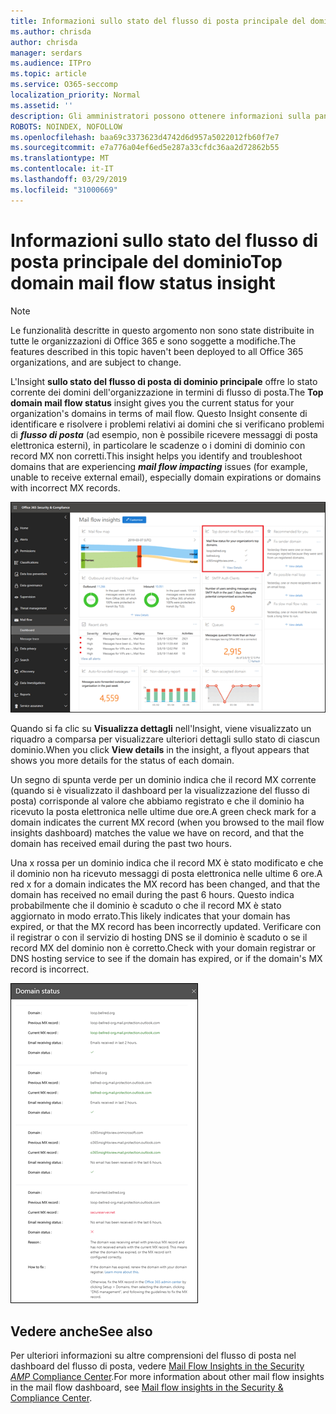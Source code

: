 ```yaml
---
title: Informazioni sullo stato del flusso di posta principale del dominio
ms.author: chrisda
author: chrisda
manager: serdars
ms.audience: ITPro
ms.topic: article
ms.service: O365-seccomp
localization_priority: Normal
ms.assetid: ''
description: Gli amministratori possono ottenere informazioni sulla panoramica dello stato del flusso di posta di dominio principale nel dashboard del flusso di posta nel centro sicurezza & Compliance.
ROBOTS: NOINDEX, NOFOLLOW
ms.openlocfilehash: baa69c3373623d4742d6d957a5022012fb60f7e7
ms.sourcegitcommit: e7a776a04ef6ed5e287a33cfdc36aa2d72862b55
ms.translationtype: MT
ms.contentlocale: it-IT
ms.lasthandoff: 03/29/2019
ms.locfileid: "31000669"
---
```

# <a name="top-domain-mail-flow-status-insight"></a><span data-ttu-id="bea46-103">Informazioni sullo stato del flusso di posta principale del dominio</span><span class="sxs-lookup"><span data-stu-id="bea46-103">Top domain mail flow status insight</span></span>

> [!NOTE]
> <span data-ttu-id="bea46-104">Le funzionalità descritte in questo argomento non sono state distribuite in tutte le organizzazioni di Office 365 e sono soggette a modifiche.</span><span class="sxs-lookup"><span data-stu-id="bea46-104">The features described in this topic haven't been deployed to all Office 365 organizations, and are subject to change.</span></span>

<span data-ttu-id="bea46-105">L'Insight **sullo stato del flusso di posta di dominio principale** offre lo stato corrente dei domini dell'organizzazione in termini di flusso di posta.</span><span class="sxs-lookup"><span data-stu-id="bea46-105">The **Top domain mail flow status** insight gives you the current status for your organization's domains in terms of mail flow.</span></span> <span data-ttu-id="bea46-106">Questo Insight consente di identificare e risolvere i problemi relativi ai domini che si verificano problemi di ***flusso di posta*** (ad esempio, non è possibile ricevere messaggi di posta elettronica esterni), in particolare le scadenze o i domini di dominio con record MX non corretti.</span><span class="sxs-lookup"><span data-stu-id="bea46-106">This insight helps you identify and troubleshoot domains that are experiencing ***mail flow impacting*** issues (for example, unable to receive external email), especially domain expirations or domains with incorrect MX records.</span></span>

![Informazioni sullo stato del flusso di dominio superiore nel dashboard del flusso di posta nel centro sicurezza & Compliance](media/domain-mail-flow-status-selected.png)

<span data-ttu-id="bea46-108">Quando si fa clic su **Visualizza dettagli** nell'Insight, viene visualizzato un riquadro a comparsa per visualizzare ulteriori dettagli sullo stato di ciascun dominio.</span><span class="sxs-lookup"><span data-stu-id="bea46-108">When you click **View details** in the insight, a flyout appears that shows you more details for the status of each domain.</span></span>

<span data-ttu-id="bea46-109">Un segno di spunta verde per un dominio indica che il record MX corrente (quando si è visualizzato il dashboard per la visualizzazione del flusso di posta) corrisponde al valore che abbiamo registrato e che il dominio ha ricevuto la posta elettronica nelle ultime due ore.</span><span class="sxs-lookup"><span data-stu-id="bea46-109">A green check mark for a domain indicates the current MX record (when you browsed to the mail flow insights dashboard) matches the value we have on record, and that the domain has received email during the past two hours.</span></span>

<span data-ttu-id="bea46-110">Una x rossa per un dominio indica che il record MX è stato modificato e che il dominio non ha ricevuto messaggi di posta elettronica nelle ultime 6 ore.</span><span class="sxs-lookup"><span data-stu-id="bea46-110">A red x for a domain indicates the MX record has been changed, and that the domain has received no email during the past 6 hours.</span></span> <span data-ttu-id="bea46-111">Questo indica probabilmente che il dominio è scaduto o che il record MX è stato aggiornato in modo errato.</span><span class="sxs-lookup"><span data-stu-id="bea46-111">This likely indicates that your domain has expired, or that the MX record has been incorrectly updated.</span></span> <span data-ttu-id="bea46-112">Verificare con il registrar o con il servizio di hosting DNS se il dominio è scaduto o se il record MX del dominio non è corretto.</span><span class="sxs-lookup"><span data-stu-id="bea46-112">Check with your domain registrar or DNS hosting service to see if the domain has expired, or if the domain's MX record is incorrect.</span></span>

![Il riquadro a comparsa dettagli nell'Insight sullo stato del flusso di dominio superiore](media/domain-mail-flow-status-flyout.png)

## <a name="see-also"></a><span data-ttu-id="bea46-114">Vedere anche</span><span class="sxs-lookup"><span data-stu-id="bea46-114">See also</span></span>

<span data-ttu-id="bea46-115">Per ulteriori informazioni su altre comprensioni del flusso di posta nel dashboard del flusso di posta, vedere [Mail Flow Insights in the Security _AMP_ Compliance Center](mail-flow-insights-v2.md).</span><span class="sxs-lookup"><span data-stu-id="bea46-115">For more information about other mail flow insights in the mail flow dashboard, see [Mail flow insights in the Security & Compliance Center](mail-flow-insights-v2.md).</span></span>
